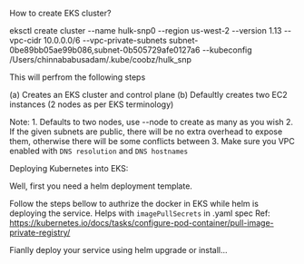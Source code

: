 How to create EKS cluster?

eksctl create cluster --name hulk-snp0 --region us-west-2 --version 1.13 --vpc-cidr 10.0.0.0/6 --vpc-private-subnets subnet-0be89bb05ae99b086,subnet-0b505729afe0127a6 --kubeconfig /Users/chinnababusadam/.kube/coobz/hulk_snp

This will perfrom the following steps

(a) Creates an EKS cluster and control plane
(b) Defaultly creates two EC2 instances (2 nodes as per EKS terminology)

Note:
    1. Defaults to two nodes, use --node <integer> to create as many as you wish
    2. If the given subnets are public, there will be no extra overhead to expose them, otherwise there will be some conflicts between
    3. Make sure you VPC enabled with `DNS resolution` and `DNS hostnames`





Deploying Kubernetes into EKS:

Well, first you need a helm deployment template.

Follow the steps bellow to authrize the docker in EKS while helm is deploying the service.  Helps with `imagePullSecrets` in .yaml spec
    Ref: https://kubernetes.io/docs/tasks/configure-pod-container/pull-image-private-registry/




Fianlly deploy your service using helm upgrade or install...